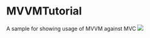 # MVVMTutorial
A sample for showing usage of MVVM against MVC
![](https://koenig-media.raywenderlich.com/uploads/2018/04/MVVM_Diagram-480x197.png)
